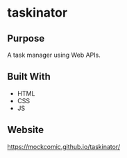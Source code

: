 # taskinator
 
## Purpose
A task manager using Web APIs.

## Built With
*   HTML
*   CSS
*   JS

## Website
https://mockcomic.github.io/taskinator/
